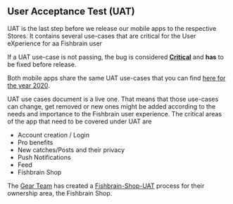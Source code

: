 ## User Acceptance Test (UAT)

UAT is the last step before we release our mobile apps to the respective Stores. It contains several use-cases that are critical for the User eXperience for aa Fishbrain user

If a UAT use-case is not passing, the bug is considered [**Critical**](https://github.com/fishbrain/engineering-handbook/tree/master/Quality#zero-bug-policy) and **has** to be fixed before release.

Both mobile apps share the same UAT use-cases that you can find [here for the year 2020](https://docs.google.com/spreadsheets/d/1LdxkOIzlR6jxbxedrmjcntAtjOWnzZljMcl6RqAkIic/edit#gid=719214631).

UAT use cases document is a live one. That means that those use-cases can change, get removed or new ones might be added according to the needs and importance to the Fishbrain user experience.
The critical areas of the app that need to be covered under UAT are
- Account creation / Login
- Pro benefits
- New catches/Posts and their privacy
- Push Notifications
- Feed
- Fishbrain Shop

The [Gear Team](missing-link) has created a [Fishbrain-Shop-UAT](missing-link) process for their ownership area, the Fishbrain Shop.
